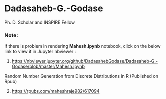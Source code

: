 # Dadasaheb-G.-Godase
Ph. D. Scholar and INSPIRE Fellow 

### Note:
If there is problem in rendering **Mahesh.ipynb** notebook, click on the below link to view it in Jupyter nbviewer :

1. https://nbviewer.jupyter.org/github/DadasahebGodase/Dadasaheb-G.-Godase/blob/master/Mahesh.ipynb

Random Number Generation from Discrete Distributions in R (Published on Rpub)

2. https://rpubs.com/maheshraje982/617094
